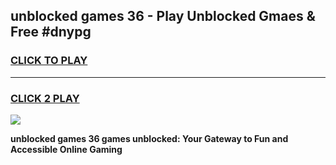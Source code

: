 
## unblocked games 36 - Play Unblocked Gmaes & Free #dnypg
<h3>
<a href="https://news.freeplayer.one?title=unblocked_games_36&ref=26F">CLICK TO PLAY</a></h3>
<hr>

<h3>
<a href="https://news.freeplayer.one?title=unblocked_games_36&ref=26F">CLICK 2 PLAY</a>
  
</h3>

<a href="https://news.freeplayer.one?title=unblocked_games_36&ref=26F/"><img src="https://clearcache.store/games.png"></a>


**unblocked games 36 games unblocked: Your Gateway to Fun and Accessible Online Gaming**
